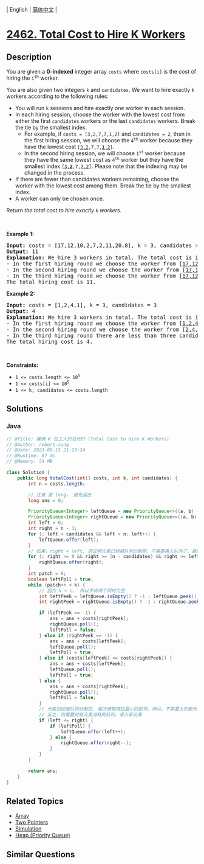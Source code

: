 
| English | [简体中文](README.md) |

# [2462. Total Cost to Hire K Workers](https://leetcode.cn//problems/total-cost-to-hire-k-workers/)

## Description

<p>You are given a <strong>0-indexed</strong> integer array <code>costs</code> where <code>costs[i]</code> is the cost of hiring the <code>i<sup>th</sup></code> worker.</p>

<p>You are also given two integers <code>k</code> and <code>candidates</code>. We want to hire exactly <code>k</code> workers according to the following rules:</p>

<ul>
	<li>You will run <code>k</code> sessions and hire exactly one worker in each session.</li>
	<li>In each hiring session, choose the worker with the lowest cost from either the first <code>candidates</code> workers or the last <code>candidates</code> workers. Break the tie by the smallest index.
	<ul>
		<li>For example, if <code>costs = [3,2,7,7,1,2]</code> and <code>candidates = 2</code>, then in the first hiring session, we will choose the <code>4<sup>th</sup></code> worker because they have the lowest cost <code>[<u>3,2</u>,7,7,<u><strong>1</strong>,2</u>]</code>.</li>
		<li>In the second hiring session, we will choose <code>1<sup>st</sup></code> worker because they have the same lowest cost as <code>4<sup>th</sup></code> worker but they have the smallest index <code>[<u>3,<strong>2</strong></u>,7,<u>7,2</u>]</code>. Please note that the indexing may be changed in the process.</li>
	</ul>
	</li>
	<li>If there are fewer than candidates workers remaining, choose the worker with the lowest cost among them. Break the tie by the smallest index.</li>
	<li>A worker can only be chosen once.</li>
</ul>

<p>Return <em>the total cost to hire exactly </em><code>k</code><em> workers.</em></p>

<p>&nbsp;</p>
<p><strong class="example">Example 1:</strong></p>

<pre>
<strong>Input:</strong> costs = [17,12,10,2,7,2,11,20,8], k = 3, candidates = 4
<strong>Output:</strong> 11
<strong>Explanation:</strong> We hire 3 workers in total. The total cost is initially 0.
- In the first hiring round we choose the worker from [<u>17,12,10,2</u>,7,<u>2,11,20,8</u>]. The lowest cost is 2, and we break the tie by the smallest index, which is 3. The total cost = 0 + 2 = 2.
- In the second hiring round we choose the worker from [<u>17,12,10,7</u>,<u>2,11,20,8</u>]. The lowest cost is 2 (index 4). The total cost = 2 + 2 = 4.
- In the third hiring round we choose the worker from [<u>17,12,10,7,11,20,8</u>]. The lowest cost is 7 (index 3). The total cost = 4 + 7 = 11. Notice that the worker with index 3 was common in the first and last four workers.
The total hiring cost is 11.
</pre>

<p><strong class="example">Example 2:</strong></p>

<pre>
<strong>Input:</strong> costs = [1,2,4,1], k = 3, candidates = 3
<strong>Output:</strong> 4
<strong>Explanation:</strong> We hire 3 workers in total. The total cost is initially 0.
- In the first hiring round we choose the worker from [<u>1,2,4,1</u>]. The lowest cost is 1, and we break the tie by the smallest index, which is 0. The total cost = 0 + 1 = 1. Notice that workers with index 1 and 2 are common in the first and last 3 workers.
- In the second hiring round we choose the worker from [<u>2,4,1</u>]. The lowest cost is 1 (index 2). The total cost = 1 + 1 = 2.
- In the third hiring round there are less than three candidates. We choose the worker from the remaining workers [<u>2,4</u>]. The lowest cost is 2 (index 0). The total cost = 2 + 2 = 4.
The total hiring cost is 4.
</pre>

<p>&nbsp;</p>
<p><strong>Constraints:</strong></p>

<ul>
	<li><code>1 &lt;= costs.length &lt;= 10<sup>5 </sup></code></li>
	<li><code>1 &lt;= costs[i] &lt;= 10<sup>5</sup></code></li>
	<li><code>1 &lt;= k, candidates &lt;= costs.length</code></li>
</ul>


## Solutions


### Java

```Java
// @Title: 雇佣 K 位工人的总代价 (Total Cost to Hire K Workers)
// @Author: robert.sunq
// @Date: 2023-09-15 21:29:24
// @Runtime: 57 ms
// @Memory: 54 MB

class Solution {
    public long totalCost(int[] costs, int k, int candidates) {
        int n = costs.length;

        // 注意 是 long， 避免溢出
        long ans = 0;

        PriorityQueue<Integer> leftQueue = new PriorityQueue<>((a, b) -> costs[a] - costs[b]);
        PriorityQueue<Integer> rightQueue = new PriorityQueue<>((a, b) -> costs[a] - costs[b]);
        int left = 0;
        int right = n - 1;
        for (; left < candidates && left < n; left++) {
            leftQueue.offer(left);
        }
        // 如果，right < left, 则证明元素已经被队列分割完，不需要再入队列了，避免重复
        for (; right >= 0 && right >= (n - candidates) && right >= left; right--) {
            rightQueue.offer(right);
        }
        int patch = 0;
        boolean leftPoll = true;
        while (patch++ < k) {
            // 因为 k < n， 所以不肯两个同时为空
            int leftPeek = leftQueue.isEmpty() ? -1 : leftQueue.peek();
            int rightPeek = rightQueue.isEmpty() ? -1 : rightQueue.peek();

            if (leftPeek == -1) {
                ans = ans + costs[rightPeek];
                rightQueue.poll();
                leftPoll = false;
            } else if (rightPeek == -1) {
                ans = ans + costs[leftPeek];
                leftQueue.poll();
                leftPoll = true;
            } else if (costs[leftPeek] <= costs[rightPeek]) {
                ans = ans + costs[leftPeek];
                leftQueue.poll();
                leftPoll = true;
            } else {
                ans = ans + costs[rightPeek];
                rightQueue.poll();
                leftPoll = false;
            }
            // 元素已经被队列分割完, 每次获取两边最小的即可，所以，不需要入列新元素。
            // 反之，则需要对有元素消耗的队列，录入新元素
            if (left <= right) {
                if (leftPoll) {
                    leftQueue.offer(left++);
                } else {
                    rightQueue.offer(right--);
                }
            }
        }

        return ans;
    }
}
```



## Related Topics

- [Array](https://leetcode.cn//tag/array)
- [Two Pointers](https://leetcode.cn//tag/two-pointers)
- [Simulation](https://leetcode.cn//tag/simulation)
- [Heap (Priority Queue)](https://leetcode.cn//tag/heap-priority-queue)

## Similar Questions


